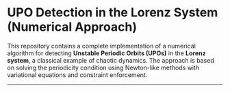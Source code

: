 # UPO Detection in the Lorenz System (Numerical Approach)

This repository contains a complete implementation of a numerical algorithm for detecting **Unstable Periodic Orbits (UPOs)** in the **Lorenz system**, a classical example of chaotic dynamics. The approach is based on solving the periodicity condition using Newton-like methods with variational equations and constraint enforcement.

---



